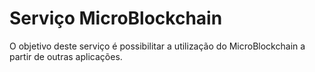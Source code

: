 # Serviço MicroBlockchain
O objetivo deste serviço é possibilitar a utilização do MicroBlockchain a partir de outras aplicações.